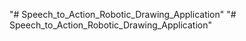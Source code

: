 "# Speech_to_Action_Robotic_Drawing_Application" 
"# Speech_to_Action_Robotic_Drawing_Application" 
